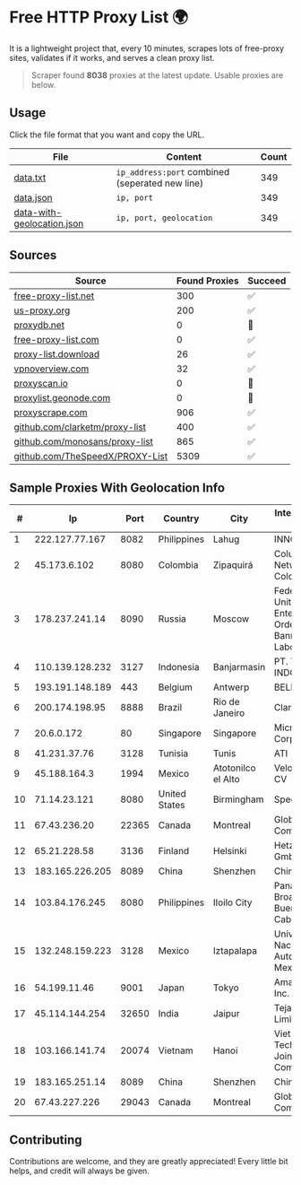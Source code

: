
# Free HTTP Proxy List 🌍

It is a lightweight project that, every 10 minutes, scrapes lots of free-proxy sites, validates if it works, and serves a clean proxy list.


> Scraper found **8038** proxies at the latest update. Usable proxies are below.

## Usage

Click the file format that you want and copy the URL.


|File|Content|Count|
|----|-------|-----|
|[data.txt](https://raw.githubusercontent.com/themiralay/Proxy-List-World/master/data.txt)|`ip_address:port` combined (seperated new line)|349|
|[data.json](https://raw.githubusercontent.com/themiralay/Proxy-List-World/master/data.json)|`ip, port`|349|
|[data-with-geolocation.json](https://raw.githubusercontent.com/themiralay/Proxy-List-World/master/data-with-geolocation.json)|`ip, port, geolocation`|349|

## Sources

|Source|Found Proxies|Succeed|
|------|-------------|-------|
|[free-proxy-list.net](https://free-proxy-list.net)|300|✅|
|[us-proxy.org](https://www.us-proxy.org)|200|✅|
|[proxydb.net](http://proxydb.net)|0|🚫|
|[free-proxy-list.com](https://free-proxy-list.com/?page=&port=&type%5B%5D=http&type%5B%5D=https&up_time=0&search=Search)|0|✅|
|[proxy-list.download](https://www.proxy-list.download/HTTP)|26|✅|
|[vpnoverview.com](https://vpnoverview.com/privacy/anonymous-browsing/free-proxy-servers)|32|✅|
|[proxyscan.io](https://www.proxyscan.io)|0|🚫|
|[proxylist.geonode.com](https://proxylist.geonode.com/api/proxy-list?limit=300&page=1&sort_by=lastChecked&sort_type=desc&protocols=http,https)|0|🚫|
|[proxyscrape.com](https://api.proxyscrape.com/v2/?request=displayproxies&protocol=http&timeout=10000&country=all&ssl=all&anonymity=all)|906|✅|
|[github.com/clarketm/proxy-list](https://raw.githubusercontent.com/clarketm/proxy-list/master/proxy-list-raw.txt)|400|✅|
|[github.com/monosans/proxy-list](https://raw.githubusercontent.com/monosans/proxy-list/main/proxies/http.txt)|865|✅|
|[github.com/TheSpeedX/PROXY-List](https://raw.githubusercontent.com/TheSpeedX/PROXY-List/master/http.txt)|5309|✅|


## Sample Proxies With Geolocation Info

|#|Ip|Port|Country|City|Internet Service Provider|
|-|--|----|-------|----|-------------------------|
|1|222.127.77.167|8082|Philippines|Lahug|INNOVE|
|2|45.173.6.102|8080|Colombia|Zipaquirá|Columbus Networks Colombia|
|3|178.237.241.14|8090|Russia|Moscow|Federal State Unitary Enterprise of the Order of the Red Banner of Labour "Russ|
|4|110.139.128.232|3127|Indonesia|Banjarmasin|PT. TELKOM INDONESIA|
|5|193.191.148.189|443|Belgium|Antwerp|BELNET|
|6|200.174.198.95|8888|Brazil|Rio de Janeiro|Claro S.A|
|7|20.6.0.172|80|Singapore|Singapore|Microsoft Corporation|
|8|41.231.37.76|3128|Tunisia|Tunis|ATI - ISP|
|9|45.188.164.3|1994|Mexico|Atotonilco el Alto|Velocom SA De CV|
|10|71.14.23.121|8080|United States|Birmingham|Spectrum|
|11|67.43.236.20|22365|Canada|Montreal|GloboTech Communications|
|12|65.21.228.58|3136|Finland|Helsinki|Hetzner Online GmbH|
|13|183.165.226.205|8089|China|Shenzhen|Chinanet|
|14|103.84.176.245|8080|Philippines|Iloilo City|Panay Broadband / Buenavista Cable TV., Inc.|
|15|132.248.159.223|3128|Mexico|Iztapalapa|Universidad Nacional Autonoma de Mexico|
|16|54.199.11.46|9001|Japan|Tokyo|Amazon.com, Inc.|
|17|45.114.144.254|32650|India|Jaipur|Tejays Dynamic Limited|
|18|103.166.141.74|20074|Vietnam|Hanoi|Viet NAM Cloud Technology Joint Stock Company|
|19|183.165.251.14|8089|China|Shenzhen|Chinanet|
|20|67.43.227.226|29043|Canada|Montreal|GloboTech Communications|



## Contributing

Contributions are welcome, and they are greatly appreciated! Every
little bit helps, and credit will always be given.

